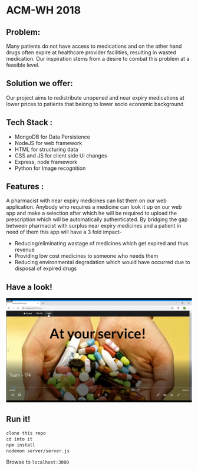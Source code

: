 # ACM-WH 2018
## Problem:
Many patients do not have access to medications and on the other hand drugs often expire at healthcare provider facilities, resulting in wasted medication. Our inspiration stems from a desire to combat this problem at a feasible level.

## Solution we offer:
Our project aims to redistribute unopened and near expiry medications at lower prices to patients that belong to lower socio economic background

## Tech Stack :
* MongoDB for Data Persistence
* NodeJS for web framework
* HTML for structuring data
* CSS and JS for client side UI changes
* Express, node framework
* Python for Image recognition

## Features :
A pharmacist with near expiry medicines can list them on our web application. Anybody who requires a medicine can look it up on our web app and make a selection after which he will be required to upload the prescription which will be automatically authenticated.
By bridging the gap between pharmacist with surplus near expiry medicines and a patient in need of them this app will have a 3 fold impact-
- Reducing/eliminating wastage of medicines which get expired and thus revenue
- Providing low cost medicines to someone who needs them
- Reducing environmental degradation which would have occurred due to disposal of expired drugs

## Have a look!
![pic1](pictures/Screenshot_(11).png)

## Run it!
```
clone this repo
cd into it
npm install 
nodemon server/server.js
```

Browse to ```localhost:3000```

